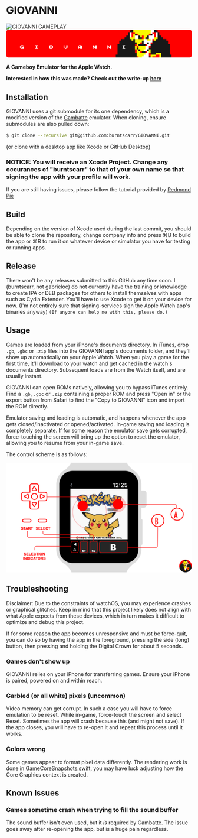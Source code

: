 # GIOVANNI

![GIOVANNI GAMEPLAY](gameplay.gif)
![GIOVANNI](banner.png)

**A Gameboy Emulator for the Apple Watch.**

**Interested in how this was made? Check out the write-up [here](http://gabrieloc.com/2017/03/21/GIOVANNI.html)**

## Installation

GIOVANNI uses a git submodule for its one dependency, which is a modified version of the [Gambatte](https://github.com/burntscarr/gambatte) emulator. When cloning, ensure submodules are also pulled down:

``` bash
$ git clone --recursive git@github.com:burntscarr/GIOVANNI.git
```
(or clone with a desktop app like Xcode or GitHub Desktop)

### NOTICE: You will receive an Xcode Project. Change any occurances of "burntscarr" to that of your own name so that signing the app with your profile will work.

If you are still having issues, please follow the tutorial provided by [Redmond Pie](http://www.redmondpie.com/install-giovanni-game-boy-emulator-on-apple-watch-heres-how-tutorial/)

## Build

Depending on the version of Xcode used during the last commit, you should be able to clone the repository, change company info and press ⌘B to build the app or ⌘R to run it on whatever device or simulator you have for testing or running apps.

## Release

There won't be any releases submitted to this GitHub any time soon. I (burntscarr, not gabrieloc) do not currently have the training or knowledge to create IPA or DEB packages for others to install themselves with apps such as Cydia Extender. You'll have to use Xcode to get it on your device for now. (I'm not entirely sure that signing-services sign the Apple Watch app's binaries anyway)
`(If anyone can help me with this, please do.)`

## Usage

Games are loaded from your iPhone's documents directory. In iTunes, drop `.gb`, `.gbc` or `.zip` files into the GIOVANNI app's documents folder, and they'll show up automatically on your Apple Watch. When you play a game for the first time, it'll download to your watch and get cached in the watch's documents directory. Subsequent loads are from the Watch itself, and are usually instant.

GIOVANNI can open ROMs natively, allowing you to bypass iTunes entirely. Find a `.gb`, `.gbc` or `.zip` containing a proper ROM and press "Open in" or the export button from Safari to find the "Copy to GIOVANNI" icon and import the ROM directly.

Emulator saving and loading is automatic, and happens whenever the app gets closed/inactivated or opened/activated. In-game saving and loading is completely separate. If for some reason the emulator save gets corrupted, force-touching the screen will bring up the option to reset the emulator, allowing you to resume from your in-game save.

The control scheme is as follows:

![Controls](controls.png)

## Troubleshooting

Disclaimer: Due to the constraints of watchOS, you may experience crashes or graphical glitches. Keep in mind that this project likely does not align with what Apple expects from these devices, which in turn makes it difficult to optimize and debug this project.

If for some reason the app becomes unresponsive and must be force-quit, you can do so by having the app in the foreground, pressing the side (long) button, then pressing and holding the Digital Crown for about 5 seconds.

### Games don't show up
GIOVANNI relies on your iPhone for transferring games. Ensure your iPhone is paired, powered on and within reach.

### Garbled (or all white) pixels (uncommon)
Video memory can get corrupt. In such a case you will have to force emulation to be reset. While in-game, force-touch the screen and select Reset.
Sometimes the app will crash because this (and might not save).
If the app closes, you will have to re-open it and repeat this process until it works.

### Colors wrong
Some games appear to format pixel data differently. The rendering work is done in [GameCoreSnapshots.swift](https://github.com/burntscarr/GIOVANNI/blob/master/gambatte_watchOS/GameCoreSnapshots.swift), you may have luck adjusting how the Core Graphics context is created.

## Known Issues

### Games sometime crash when trying to fill the sound buffer
The sound buffer isn't even used, but it *is* required by Gambatte. The issue goes away after re-opening the app, but is a huge pain regardless.

